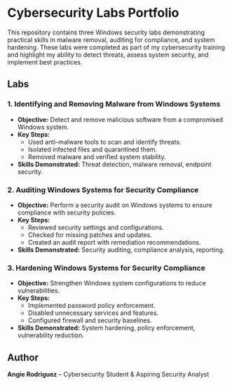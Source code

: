 # Cybersecurity Labs Portfolio

This repository contains three Windows security labs demonstrating practical skills in malware removal, auditing for compliance, and system hardening. These labs were completed as part of my cybersecurity training and highlight my ability to detect threats, assess system security, and implement best practices.

## Labs

### 1. Identifying and Removing Malware from Windows Systems
- **Objective:** Detect and remove malicious software from a compromised Windows system.
- **Key Steps:**
  - Used anti-malware tools to scan and identify threats.
  - Isolated infected files and quarantined them.
  - Removed malware and verified system stability.
- **Skills Demonstrated:** Threat detection, malware removal, endpoint security.

### 2. Auditing Windows Systems for Security Compliance
- **Objective:** Perform a security audit on Windows systems to ensure compliance with security policies.
- **Key Steps:**
  - Reviewed security settings and configurations.
  - Checked for missing patches and updates.
  - Created an audit report with remediation recommendations.
- **Skills Demonstrated:** Security auditing, compliance analysis, reporting.

### 3. Hardening Windows Systems for Security Compliance
- **Objective:** Strengthen Windows system configurations to reduce vulnerabilities.
- **Key Steps:**
  - Implemented password policy enforcement.
  - Disabled unnecessary services and features.
  - Configured firewall and security baselines.
- **Skills Demonstrated:** System hardening, policy enforcement, vulnerability reduction.


## Author
**Angie Rodriguez** – Cybersecurity Student & Aspiring Security Analyst
